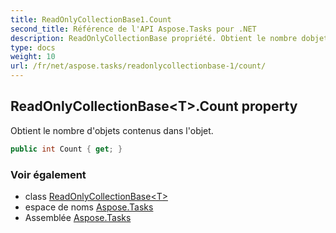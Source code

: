 ```yaml
---
title: ReadOnlyCollectionBase1.Count
second_title: Référence de l'API Aspose.Tasks pour .NET
description: ReadOnlyCollectionBase propriété. Obtient le nombre dobjets contenus dans lobjet.
type: docs
weight: 10
url: /fr/net/aspose.tasks/readonlycollectionbase-1/count/
---
```

## ReadOnlyCollectionBase&lt;T&gt;.Count property

Obtient le nombre d'objets contenus dans l'objet.

```csharp
public int Count { get; }
```

### Voir également

* class [ReadOnlyCollectionBase&lt;T&gt;](../)
* espace de noms [Aspose.Tasks](../../readonlycollectionbase-1/)
* Assemblée [Aspose.Tasks](../../../)


